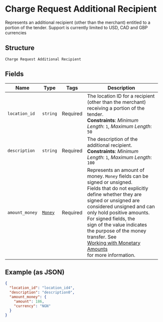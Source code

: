 
# Charge Request Additional Recipient

Represents an additional recipient (other than the merchant) entitled to a portion of the tender.
Support is currently limited to USD, CAD and GBP currencies

## Structure

`Charge Request Additional Recipient`

## Fields

| Name | Type | Tags | Description |
|  --- | --- | --- | --- |
| `location_id` | `string` | Required | The location ID for a recipient (other than the merchant) receiving a portion of the tender.<br>**Constraints**: *Minimum Length*: `1`, *Maximum Length*: `50` |
| `description` | `string` | Required | The description of the additional recipient.<br>**Constraints**: *Minimum Length*: `1`, *Maximum Length*: `100` |
| `amount_money` | [`Money`](/doc/models/money.md) | Required | Represents an amount of money. `Money` fields can be signed or unsigned.<br>Fields that do not explicitly define whether they are signed or unsigned are<br>considered unsigned and can only hold positive amounts. For signed fields, the<br>sign of the value indicates the purpose of the money transfer. See<br>[Working with Monetary Amounts](https://developer.squareup.com/docs/build-basics/working-with-monetary-amounts)<br>for more information. |

## Example (as JSON)

```json
{
  "location_id": "location_id4",
  "description": "description0",
  "amount_money": {
    "amount": 186,
    "currency": "NGN"
  }
}
```

